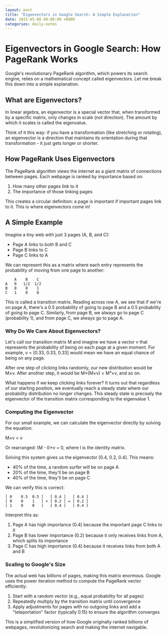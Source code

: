 ```yaml
---
layout: post
title: "Eigenvectors in Google Search: A Simple Explanation"
date: 2025-05-08 09:00:00 +0800
categories: daily-notes
---
```


# Eigenvectors in Google Search: How PageRank Works

Google's revolutionary PageRank algorithm, which powers its search engine, relies on a mathematical concept called eigenvectors. Let me break this down into a simple explanation.

## What are Eigenvectors?

In linear algebra, an eigenvector is a special vector that, when transformed by a specific matrix, only changes in scale (not direction). The amount by which it scales is called the eigenvalue.

Think of it this way: if you have a transformation (like stretching or rotating), an eigenvector is a direction that maintains its orientation during that transformation - it just gets longer or shorter.

## How PageRank Uses Eigenvectors

The PageRank algorithm views the internet as a giant matrix of connections between pages. Each webpage is ranked by importance based on:

1. How many other pages link to it
2. The importance of those linking pages

This creates a circular definition: a page is important if important pages link to it. This is where eigenvectors come in!

## A Simple Example

Imagine a tiny web with just 3 pages (A, B, and C):
- Page A links to both B and C
- Page B links to C
- Page C links to A

We can represent this as a matrix where each entry represents the probability of moving from one page to another:

```
    A    B    C
A   0   1/2  1/2
B   0    0    1
C   1    0    0
```

This is called a transition matrix. Reading across row A, we see that if we're on page A, there's a 0.5 probability of going to page B and a 0.5 probability of going to page C. Similarly, from page B, we always go to page C (probability 1), and from page C, we always go to page A.

### Why Do We Care About Eigenvectors?

Let's call our transition matrix M and imagine we have a vector v that represents the probability of being on each page at a given moment. For example, v = [0.33, 0.33, 0.33] would mean we have an equal chance of being on any page.

After one step of clicking links randomly, our new distribution would be M×v. After another step, it would be M×(M×v) = M²×v, and so on.

What happens if we keep clicking links forever? It turns out that regardless of our starting position, we eventually reach a steady state where our probability distribution no longer changes. This steady state is precisely the eigenvector of the transition matrix corresponding to the eigenvalue 1.

### Computing the Eigenvector

For our small example, we can calculate the eigenvector directly by solving the equation:

M×v = v

Or rearranged: (M - I)×v = 0, where I is the identity matrix.

Solving this system gives us the eigenvector [0.4, 0.2, 0.4]. This means:
- 40% of the time, a random surfer will be on page A
- 20% of the time, they'll be on page B
- 40% of the time, they'll be on page C

We can verify this is correct:

```
[ 0    0.5  0.5 ]   [ 0.4 ]   [ 0.4 ]
[ 0    0    1   ] × [ 0.2 ] = [ 0.2 ]
[ 1    0    0   ]   [ 0.4 ]   [ 0.4 ]
```

Interpret this as:
1. Page A has high importance (0.4) because the important page C links to it
2. Page B has lower importance (0.2) because it only receives links from A, which splits its importance
3. Page C has high importance (0.4) because it receives links from both A and B

### Scaling to Google's Size

The actual web has billions of pages, making this matrix enormous. Google uses the power iteration method to compute the PageRank vector efficiently:
1. Start with a random vector (e.g., equal probability for all pages)
2. Repeatedly multiply by the transition matrix until convergence
3. Apply adjustments for pages with no outgoing links and add a "teleportation" factor (typically 0.15) to ensure the algorithm converges

This is a simplified version of how Google originally ranked billions of webpages, revolutionizing search and making the internet navigable. 
